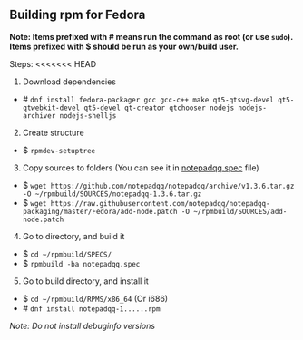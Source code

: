 ## Building rpm for Fedora

**Note: Items prefixed with \# means run the command as root (or use `sudo`). Items prefixed with $ should be run as your own/build user.**

Steps:
<<<<<<< HEAD

1. Download dependencies

  * \# `dnf install fedora-packager gcc gcc-c++ make qt5-qtsvg-devel qt5-qtwebkit-devel qt5-devel qt-creator qtchooser nodejs nodejs-archiver nodejs-shelljs`

2. Create structure

  * $ `rpmdev-setuptree`

3. Copy sources to folders (You can see it in [notepadqq.spec](https://raw.githubusercontent.com/notepadqq/notepadqq-packaging/master/Fedora/notepadqq.spec) file)

  * $ `wget https://github.com/notepadqq/notepadqq/archive/v1.3.6.tar.gz -O ~/rpmbuild/SOURCES/notepadqq-1.3.6.tar.gz`
  * $ `wget https://raw.githubusercontent.com/notepadqq/notepadqq-packaging/master/Fedora/add-node.patch -O ~/rpmbuild/SOURCES/add-node.patch`

4. Go to directory, and build it

  * $ `cd ~/rpmbuild/SPECS/`
  * $ `rpmbuild -ba notepadqq.spec`

5. Go to build directory, and install it

  * $ `cd ~/rpmbuild/RPMS/x86_64`  (Or i686)
  * \# `dnf install notepadqq-1......rpm`

_Note: Do not install debuginfo versions_
